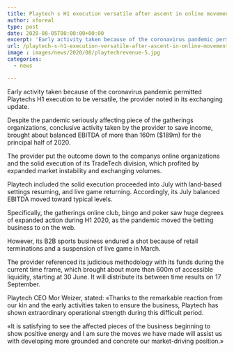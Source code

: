 ```yaml
---
title: Playtech s H1 execution versatile after ascent in online movement
author: xforeal 
type: post
date: 2020-08-05T00:00:00+00:00
excerpt: 'Early activity taken because of the coronavirus pandemic permitted Playtechs H1 execution to be tough, the provider noted in its exchanging update '
url: /playtech-s-h1-execution-versatile-after-ascent-in-online-movement/
image : images/news/2020/08/playtechrevenue-5.jpg
categories:
  - news

---
```

Early activity taken because of the coronavirus pandemic permitted Playtechs H1 execution to be versatile, the provider noted in its exchanging update. 

Despite the pandemic seriously affecting piece of the gatherings organizations, conclusive activity taken by the provider to save income, brought about balanced EBITDA of more than 160m ($189m) for the principal half of 2020. 

The provider put the outcome down to the companys online organizations and the solid execution of its TradeTech division, which profited by expanded market instability and exchanging volumes. 

Playtech included the solid execution proceeded into July with land-based settings resuming, and live game returning. Accordingly, its July balanced EBITDA moved toward typical levels. 

Specifically, the gatherings online club, bingo and poker saw huge degrees of expanded action during H1 2020, as the pandemic moved the betting business to on the web. 

However, its B2B sports business endured a shot because of retail terminations and a suspension of live game in March. 

The provider referenced its judicious methodology with its funds during the current time frame, which brought about more than 600m of accessible liquidity, starting at 30 June. It will distribute its between time results on 17 September. 

Playtech CEO Mor Weizer, stated: &#171;Thanks to the remarkable reaction from our kin and the early activities taken to ensure the business, Playtech has shown extraordinary operational strength during this difficult period. 

&#171;It is satisfying to see the affected pieces of the business beginning to show positive energy and I am sure the moves we have made will assist us with developing more grounded and concrete our market-driving position.&#187;